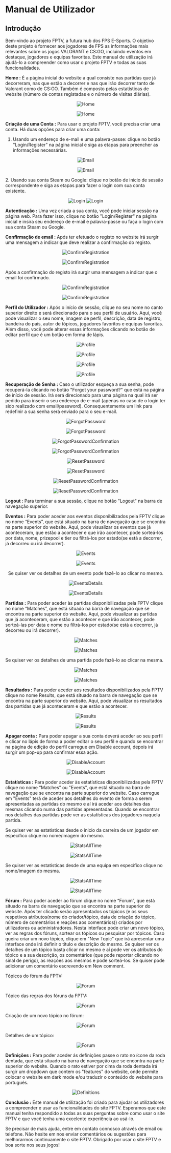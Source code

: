 # **Manual de Utilizador**

## **Introdução**

Bem-vindo ao projeto FPTV, a futura hub dos FPS E-Sports. O objetivo deste projeto é fornecer aos jogadores de FPS as informações mais relevantes sobre os jogos VALORANT e CS:GO, incluindo eventos em destaque, jogadores e equipas favoritas. Este manual de utilização irá ajudá-lo a compreender como usar o projeto FPTV e todas as suas funcionalidades.<p>

**Home :** É a página inicial do website a qual consiste nas partidas que já decorreram, nas que estão a decorrer e nas que irão decorrer tanto de Valorant como de CS:GO. Também é composto pelas estatísticas de website (número de contas registadas e o número de visitas diárias).
  
<div align="center">

![Home](https://cdn.discordapp.com/attachments/783386747638775848/1097642400823914608/image.png)<p>
![Home](https://media.discordapp.net/attachments/783386747638775848/1097642149580898355/image.png?width=1440&height=662)
</div>

**Criação de uma Conta :** Para usar o projeto FPTV, você precisa criar uma conta. Há duas opções para criar uma conta:<p>

1. Usando um endereço de e-mail e uma palavra-passe: clique no botão "Login/Register" na página inicial e siga as etapas para preencher as informações necessárias.<p>
<div align="center">

![Email](https://cdn.discordapp.com/attachments/783386747638775848/1097639027131302039/image.png)<p>
![Email](https://cdn.discordapp.com/attachments/783386747638775848/1097638931329192036/image.png)
</div>
2. Usando sua conta Steam ou Google: clique no botão de início de sessão correspondente e siga as etapas para fazer o login com sua conta existente.<p>
<div align="center">

![Login](https://cdn.discordapp.com/attachments/783386747638775848/1097639428727517274/image.png)
![Login](https://cdn.discordapp.com/attachments/783386747638775848/1097639502996062219/image.png)<p>
</div>

**Autenticação :** Uma vez criada a sua conta, você pode iniciar sessão na página web. Para fazer isso, clique no botão "Login/Register" na página inicial e insira seu endereço de e-mail e palavra-passe ou faça o login com sua conta Steam ou Google.<p>

**Confirmação de email :** Após ter efetuado o registo no website irá surgir uma mensagem a indicar que deve realizar a confirmação do registo.<p>
<div align="center">

![ConfirmRegistration](https://cdn.discordapp.com/attachments/783386747638775848/1097640258218242199/image.png)<p>
![ConfirmRegistration](https://cdn.discordapp.com/attachments/783386747638775848/1097640166669176892/image.png)<p>
</div>

Após a confirmação do registo irá surgir uma mensagem a indicar que o email foi confirmado.<p>
<div align="center">

![ConfirmRegistration](https://cdn.discordapp.com/attachments/783386747638775848/1098195032332308540/image.png)<p>
![ConfirmRegistration](https://cdn.discordapp.com/attachments/783386747638775848/1098194950660825128/image.png)<p>
</div>

**Perfil do Utilizador :** Após o início de sessão, clique no seu nome no canto superior direito e será direcionado para o seu perfil de usuário. Aqui, você pode visualizar o seu nome, imagem de perfil, descrição, data de registro, bandeira do país, autor de tópicos, jogadores favoritos e equipas favoritas. Além disso, você pode alterar essas informações clicando no botão de editar perfil que é um botão em forma de lápis.<p>
<div align="center">

![Profile](https://cdn.discordapp.com/attachments/783386747638775848/1098196426862886932/image.png)<p>
![Profile](https://cdn.discordapp.com/attachments/783386747638775848/1098196487562866689/image.png)<p>
![Profile](https://cdn.discordapp.com/attachments/783386747638775848/1098196992485769316/image.png)<p>
![Profile](https://cdn.discordapp.com/attachments/783386747638775848/1098196889314275418/image.png)<p>
</div>

**Recuperação de Senha :** Caso o utilizador esqueça a sua senha, pode recuperá-la clicando no botão "Forgot your password?" que está na página de início de sessão. Irá será direcionado para uma página na qual irá ser pedido para inserir o seu endereço de e-mail (apenas no caso de o login ter sido realizado com email/password). Consequentemente um link para redefinir a sua senha será enviado para o seu e-mail.<p>

<div align="center">

![ForgotPassword](https://cdn.discordapp.com/attachments/783386747638775848/1087760917799907380/image.png)<p>
![ForgotPassword](https://cdn.discordapp.com/attachments/783386747638775848/1087761153817595914/image.png)<p>
![ForgotPasswordConfirmation](https://cdn.discordapp.com/attachments/783386747638775848/1087762662324191333/image.png)<p>
![ForgotPasswordConfirmation](https://cdn.discordapp.com/attachments/783386747638775848/1087762694792298547/image.png)<p>
![ResetPassword](https://cdn.discordapp.com/attachments/783386747638775848/1087761432705253426/image.png)<p>
![ResetPassword](https://cdn.discordapp.com/attachments/783386747638775848/1087761719826333916/image.png)<p>
![ResetPasswordConfirmation](https://cdn.discordapp.com/attachments/783386747638775848/1087763598190850118/image.png)<p>
![ResetPasswordConfirmation](https://cdn.discordapp.com/attachments/783386747638775848/1087763788033437706/image.png)<p>
</div>

**Logout :** Para terminar a sua sessão, clique no botão "Logout" na barra de navegação superior.<p>

**Eventos :** Para poder aceder aos eventos disponibilizados pela FPTV clique no nome “Events”, que está situado na barra de navegação que se encontra na parte superior do website. Aqui, pode visualizar os eventos que já aconteceram, que estão a acontecer e que irão acontecer, pode sorteá-los por data, nome, prizepool e tier ou filtrá-los por estado(se está a decorrer, já decorreu ou irá decorrer).<p>
<div align="center">

![Events](https://cdn.discordapp.com/attachments/783386747638775848/1087766633784815717/image.png)<p>
![Events](https://cdn.discordapp.com/attachments/783386747638775848/1087766707034144818/image.png)<p>
Se quiser ver os detalhes de um evento pode fazê-lo ao clicar no mesmo.<p>
![EventsDetails](https://cdn.discordapp.com/attachments/783386747638775848/1087816135392641044/image.png)<p>
![EventsDetails](https://cdn.discordapp.com/attachments/783386747638775848/1087816206507049022/image.png)<p>
</div>

**Partidas :** Para poder aceder às partidas disponibilizadas pela FPTV clique no nome “Matches”, que está situado na barra de navegação que se encontra na parte superior do website. Aqui, pode visualizar as partidas que já aconteceram, que estão a acontecer e que irão acontecer, pode sorteá-las por data e nome ou filtrá-los por estado(se está a decorrer, já decorreu ou irá decorrer).<p>
<div align="center">

![Matches](https://media.discordapp.net/attachments/783386747638775848/1087686170965721178/image.png?width=740&height=662)<p>
![Matches](https://cdn.discordapp.com/attachments/783386747638775848/1087686749045665873/image.png)<p>
</div>
Se quiser ver os detalhes de uma partida pode fazê-lo ao clicar na mesma.<p>
<div align="center">

![Matches](https://cdn.discordapp.com/attachments/783386747638775848/1087818082292080640/image.png)<p>
![Matches](https://cdn.discordapp.com/attachments/783386747638775848/1087818243026202775/image.png)<p>
</div>

**Resultados :** Para poder aceder aos resultados disponibilizados pela FPTV clique no nome Results, que está situado na barra de navegação que se encontra na parte superior do website. Aqui, pode visualizar os resultados das partidas que já aconteceram e que estão a acontecer.<p>
<div align="center">

![Results](https://cdn.discordapp.com/attachments/783386747638775848/1087836816721313822/image.png)<p>
![Results](https://cdn.discordapp.com/attachments/783386747638775848/1087836847004201001/image.png)<p>
</div>

**Apagar conta :** Para poder apagar a sua conta deverá aceder ao seu perfil e clicar no lápis de forma a poder editar o seu perfil e quando se encontrar na página de edição do perfil carregue em Disable account, depois irá surgir um pop-up para confirmar essa ação.<p>
<div align="center">

![DisableAccount](https://cdn.discordapp.com/attachments/783386747638775848/1087842962664325202/image.png)<p>
![DisableAccount](https://cdn.discordapp.com/attachments/783386747638775848/1087842998265577522/image.png)<p>
</div>

**Estatísticas :** Para poder aceder às estatísticas disponibilizadas pela FPTV clique no nome “Matches” ou "Events", que está situado na barra de navegação que se encontra na parte superior do website. Caso carregue em "Events" terá de aceder aos detalhes do evento de forma a serem apresentadas as partidas do mesmo e aí irá aceder aos detalhes das mesmas clicando numa das partidas apresentadas. Quando se encontrar nos detalhes das partidas pode ver as estatísticas dos jogadores naquela partida.<p>

Se quiser ver as estatísticas desde o inicio da carreira de um jogador em específico clique no nome/imagem do mesmo.<p>
<div align="center">
  
![StatsAllTime](https://cdn.discordapp.com/attachments/783386747638775848/1087818560795062302/image.png)<p>
![StatsAllTime](https://cdn.discordapp.com/attachments/783386747638775848/1087834290605260840/image.png)<p>
</div>

Se quiser ver as estatísticas desde de uma equipa em específico clique no nome/imagem do mesma.<p>
<div align="center">
  
![StatsAllTime](https://cdn.discordapp.com/attachments/783386747638775848/1087834606159536229/image.png)<p>
![StatsAllTime](https://cdn.discordapp.com/attachments/783386747638775848/1087834637394509974/image.png)<p>
</div>
  
**Fórum :** Para poder aceder ao fórum clique no nome “Forum”, que está situado na barra de navegação que se encontra na parte superior do website. Após ter clicado serão apresentados os tópicos (e os seus respetivos atributos(nome do criador/tópico, data de criação do tópico, número de comentários e reações aos comentários)) criados por utilizadores ou administradores. Nesta interface pode criar um novo tópico, ver as regras dos fóruns, sortear os tópicos ou pesquisar por tópicos. Caso queira criar um novo tópico, clique em "New Topic" que irá apresentar uma interface onde irá definir o titulo e descrição do mesmo. Se quiser ver os detalhes de um tópico basta clicar no mesmo e aí pode ver os atributos do tópico e a sua descrição, os comentários (que pode reportar clicando no sinal de perigo), as reações aos mesmos e pode sorteá-los. Se quiser pode adicionar um comentário escrevendo em New comment.<p>
  
Tópicos do fórum da FPTV:
<div align="center">
  
![Forum](https://cdn.discordapp.com/attachments/783386747638775848/1092869324349382796/image.png)<p>
</div>

Tópico das regras dos fóruns da FPTV:
<div align="center">
  
![Forum](https://cdn.discordapp.com/attachments/783386747638775848/1092869372411904111/image.png)<p>
</div>

Criação de um novo tópico no fórum:
<div align="center">
  
![Forum](https://cdn.discordapp.com/attachments/783386747638775848/1092869416137527366/image.png)<p>
</div>

Detalhes de um tópico:
<div align="center">
  
![Forum](https://cdn.discordapp.com/attachments/783386747638775848/1092869480239087666/image.png)<p>
</div>

**Definições :** Para poder aceder ás definições passe o rato no ícone da roda dentada, que está situado na barra de navegação que se encontra na parte superior do website. Quando o rato estiver por cima da roda dentada irá surgir um dropdown que contem os "features" do website, onde permite colocar o website em dark mode e/ou traduzir o conteúdo do website para português.

<div align="center">
  
![Definitions](https://cdn.discordapp.com/attachments/783386747638775848/1097617270563410081/image.png)<p>
</div>


**Conclusão :** Este manual de utilização foi criado para ajudar os utilizadores a compreender e usar as funcionalidades do site FPTV. Esperamos que este manual tenha respondido a todas as suas perguntas sobre como usar o site FPTV e que você tenha uma excelente experiência ao usá-lo. <p>

Se precisar de mais ajuda, entre em contato connosco através de email ou telefone. Não hesite em nos enviar comentários ou sugestões para melhorarmos continuamente o site FPTV. Obrigado por usar o site FPTV e boa sorte nos seus jogos!
